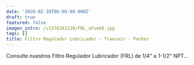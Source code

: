 ```yaml
---
date: '2020-02-10T06:00:00.000Z'
draft: true
featured: false
imagen_intro: /v1576261130/FRL_afue68.jpg
tags: []
title: Filtro Regulador Lubricador - Transair - Parker
---
```




Consulte nuestros Filtro Regulador Lubricador (FRL) de 1/4" a 1-1/2" NPT...
